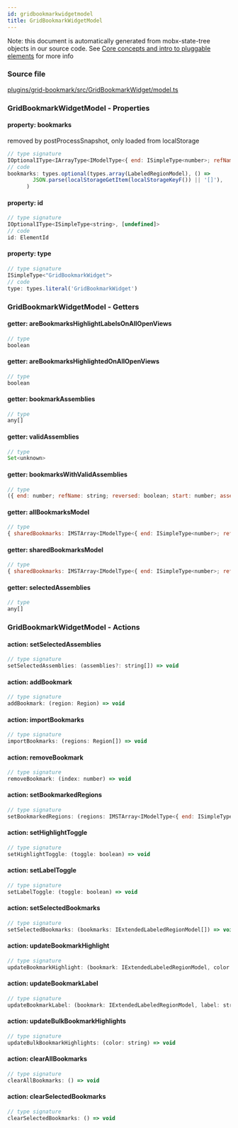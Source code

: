 ```yaml
---
id: gridbookmarkwidgetmodel
title: GridBookmarkWidgetModel
---
```


Note: this document is automatically generated from mobx-state-tree objects in
our source code. See
[Core concepts and intro to pluggable elements](/docs/developer_guide/) for more
info

### Source file

[plugins/grid-bookmark/src/GridBookmarkWidget/model.ts](https://github.com/GMOD/jbrowse-components/blob/main/plugins/grid-bookmark/src/GridBookmarkWidget/model.ts)

### GridBookmarkWidgetModel - Properties

#### property: bookmarks

removed by postProcessSnapshot, only loaded from localStorage

```js
// type signature
IOptionalIType<IArrayType<IModelType<{ end: ISimpleType<number>; refName: ISimpleType<string>; reversed: IOptionalIType<ISimpleType<boolean>, [undefined]>; start: ISimpleType<...>; } & { ...; } & { ...; }, { ...; } & { ...; }, _NotCustomized, _NotCustomized>>, [...]>
// code
bookmarks: types.optional(types.array(LabeledRegionModel), () =>
        JSON.parse(localStorageGetItem(localStorageKeyF()) || '[]'),
      )
```

#### property: id

```js
// type signature
IOptionalIType<ISimpleType<string>, [undefined]>
// code
id: ElementId
```

#### property: type

```js
// type signature
ISimpleType<"GridBookmarkWidget">
// code
type: types.literal('GridBookmarkWidget')
```

### GridBookmarkWidgetModel - Getters

#### getter: areBookmarksHighlightLabelsOnAllOpenViews

```js
// type
boolean
```

#### getter: areBookmarksHighlightedOnAllOpenViews

```js
// type
boolean
```

#### getter: bookmarkAssemblies

```js
// type
any[]
```

#### getter: validAssemblies

```js
// type
Set<unknown>
```

#### getter: bookmarksWithValidAssemblies

```js
// type
({ end: number; refName: string; reversed: boolean; start: number; assemblyName: string; highlight: string; label: string; } & NonEmptyObject & { setRefName(newRefName: string): void; } & { ...; } & IStateTreeNode<...>)[]
```

#### getter: allBookmarksModel

```js
// type
{ sharedBookmarks: IMSTArray<IModelType<{ end: ISimpleType<number>; refName: ISimpleType<string>; reversed: IOptionalIType<ISimpleType<boolean>, [undefined]>; start: ISimpleType<...>; } & { ...; } & { ...; }, { ...; } & { ...; }, _NotCustomized, _NotCustomized>> & IStateTreeNode<...>; } & NonEmptyObject & IStateTree...
```

#### getter: sharedBookmarksModel

```js
// type
{ sharedBookmarks: IMSTArray<IModelType<{ end: ISimpleType<number>; refName: ISimpleType<string>; reversed: IOptionalIType<ISimpleType<boolean>, [undefined]>; start: ISimpleType<...>; } & { ...; } & { ...; }, { ...; } & { ...; }, _NotCustomized, _NotCustomized>> & IStateTreeNode<...>; } & NonEmptyObject & IStateTree...
```

#### getter: selectedAssemblies

```js
// type
any[]
```

### GridBookmarkWidgetModel - Actions

#### action: setSelectedAssemblies

```js
// type signature
setSelectedAssemblies: (assemblies?: string[]) => void
```

#### action: addBookmark

```js
// type signature
addBookmark: (region: Region) => void
```

#### action: importBookmarks

```js
// type signature
importBookmarks: (regions: Region[]) => void
```

#### action: removeBookmark

```js
// type signature
removeBookmark: (index: number) => void
```

#### action: setBookmarkedRegions

```js
// type signature
setBookmarkedRegions: (regions: IMSTArray<IModelType<{ end: ISimpleType<number>; refName: ISimpleType<string>; reversed: IOptionalIType<ISimpleType<boolean>, [undefined]>; start: ISimpleType<...>; } & { ...; } & { ...; }, { ...; } & { ...; }, _NotCustomized, _NotCustomized>>) => void
```

#### action: setHighlightToggle

```js
// type signature
setHighlightToggle: (toggle: boolean) => void
```

#### action: setLabelToggle

```js
// type signature
setLabelToggle: (toggle: boolean) => void
```

#### action: setSelectedBookmarks

```js
// type signature
setSelectedBookmarks: (bookmarks: IExtendedLabeledRegionModel[]) => void
```

#### action: updateBookmarkHighlight

```js
// type signature
updateBookmarkHighlight: (bookmark: IExtendedLabeledRegionModel, color: string) => void
```

#### action: updateBookmarkLabel

```js
// type signature
updateBookmarkLabel: (bookmark: IExtendedLabeledRegionModel, label: string) => void
```

#### action: updateBulkBookmarkHighlights

```js
// type signature
updateBulkBookmarkHighlights: (color: string) => void
```

#### action: clearAllBookmarks

```js
// type signature
clearAllBookmarks: () => void
```

#### action: clearSelectedBookmarks

```js
// type signature
clearSelectedBookmarks: () => void
```
